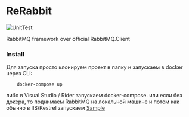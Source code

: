 # ReRabbit

![UnitTest](https://github.com/mt89vein/ReRabbit/workflows/UnitTest/badge.svg?event=push)

RabbitMQ framework over official RabbitMQ.Client

### Install

Для запуска просто клонируем проект в папку и запускаем в docker через CLI:

```
    docker-compose up
```
либо в Visual Studio / Rider запускаем docker-compose.
или если без докера, то поднимаем RabbitMQ на локальной машине и потом как обычно в IIS/Kestrel запускаем [Sample](https://github.com/mt89vein/ReRabbit/tree/master/Sample)
